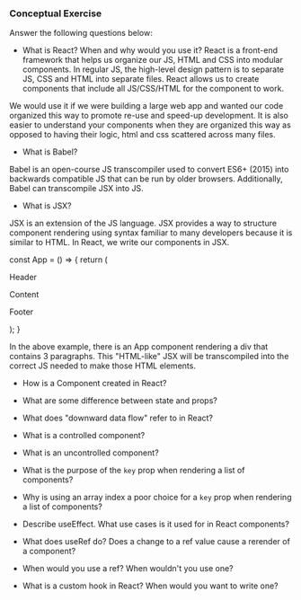 ### Conceptual Exercise

Answer the following questions below:

- What is React? When and why would you use it?
React is a front-end framework that helps us organize our JS, HTML and CSS into modular components. In regular JS, the high-level design pattern is to separate JS, CSS and HTML into separate files. React allows us to create components that include all JS/CSS/HTML for the component to work. 

We would use it if we were building a large web app and wanted our code organized this way to promote re-use and speed-up development. It is also easier to understand your components when they are organized this way as opposed to having their logic, html and css scattered across many files. 

- What is Babel?

Babel is an open-course JS transcompiler used to convert ES6+ (2015) into backwards compatible JS that can be run by older browsers. Additionally, Babel can transcompile JSX into JS. 

- What is JSX?

JSX is an extension of the JS language. JSX provides a way to structure component rendering using syntax familiar to many developers because it is similar to HTML. In React, we write our components in JSX.

const App = () => {
   return (
     <div>
       <p>Header</p>
       <p>Content</p>
       <p>Footer</p>
     </div>
   ); 
}

In the above example, there is an App component rendering a div that contains 3 paragraphs. This "HTML-like" JSX will be transcompiled into the correct JS needed to make those HTML elements. 

- How is a Component created in React?

- What are some difference between state and props?

- What does "downward data flow" refer to in React?

- What is a controlled component?

- What is an uncontrolled component?

- What is the purpose of the `key` prop when rendering a list of components?

- Why is using an array index a poor choice for a `key` prop when rendering a list of components?

- Describe useEffect.  What use cases is it used for in React components?

- What does useRef do?  Does a change to a ref value cause a rerender of a component?

- When would you use a ref? When wouldn't you use one?

- What is a custom hook in React? When would you want to write one?
